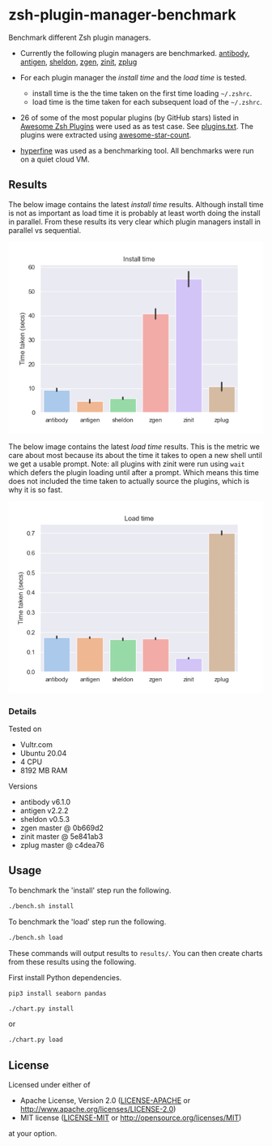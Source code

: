 # zsh-plugin-manager-benchmark

Benchmark different Zsh plugin managers.

- Currently the following plugin managers are benchmarked.
  [antibody](https://github.com/getantibody/antibody),
  [antigen](https://github.com/zsh-users/antigen),
  [sheldon](https://github.com/rossmacarthur/sheldon),
  [zgen](https://github.com/tarjoilija/zgen),
  [zinit](https://github.com/zdharma/zinit),
  [zplug](https://github.com/zplug/zplug)

- For each plugin manager the *install time* and the *load time* is tested.
  - install time is the the time taken on the first time loading `~/.zshrc`.
  - load time is the time taken for each subsequent load of the `~/.zshrc`.

- 26 of some of the most popular plugins (by GitHub stars) listed in [Awesome
  Zsh Plugins](https://github.com/unixorn/awesome-zsh-plugins/) were used as as
  test case. See [plugins.txt](./src/plugins.txt). The plugins were extracted
  using
  [awesome-star-count](https://github.com/rossmacarthur/awesome-star-count).
- [hyperfine](https://github.com/sharkdp/hyperfine) was used as a benchmarking
  tool. All benchmarks were run on a quiet cloud VM.

## Results

The below image contains the latest *install time* results. Although install
time is not as important as load time it is probably at least worth doing the
install in parallel. From these results its very clear which plugin managers
install in parallel vs sequential.

![Install time](results/install.png)

The below image contains the latest *load time* results. This is the metric we
care about most because its about the time it takes to open a new shell until we
get a usable prompt. Note: all plugins with zinit were run using `wait` which
defers the plugin loading until after a prompt. Which means this time does not
included the time taken to actually source the plugins, which is why it is so
fast.

![Load time](results/load.png)

### Details

Tested on
- Vultr.com
- Ubuntu 20.04
- 4 CPU
- 8192 MB RAM

Versions
- antibody v6.1.0
- antigen v2.2.2
- sheldon v0.5.3
- zgen master @ 0b669d2
- zinit master @ 5e841ab3
- zplug master @ c4dea76

## Usage

To benchmark the 'install' step run the following.
```sh
./bench.sh install
```

To benchmark the 'load' step run the following.
```sh
./bench.sh load
```

These commands will output results to `results/`. You can then create charts
from these results using the following.

First install Python dependencies.

```
pip3 install seaborn pandas
```

```sh
./chart.py install
```

or

```sh
./chart.py load
```

## License

Licensed under either of

- Apache License, Version 2.0 ([LICENSE-APACHE](LICENSE-APACHE) or
  http://www.apache.org/licenses/LICENSE-2.0)
- MIT license ([LICENSE-MIT](LICENSE-MIT) or http://opensource.org/licenses/MIT)

at your option.
